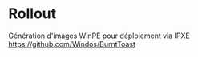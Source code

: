 # Rollout

Génération d'images WinPE pour déploiement via IPXE 
https://github.com/Windos/BurntToast
